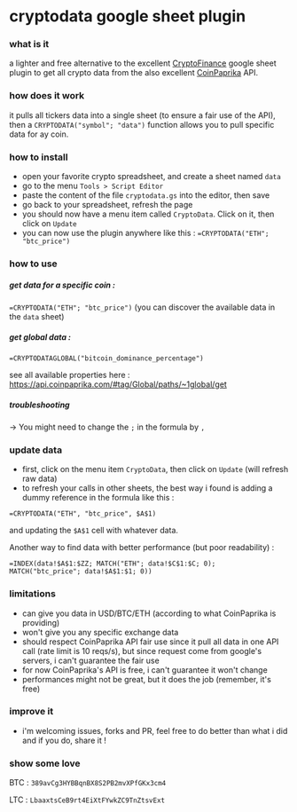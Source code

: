 # cryptodata google sheet plugin

### what is it
a lighter and free alternative to the excellent [CryptoFinance](https://cryptofinance.ai) google sheet plugin to get all crypto data from the also excellent [CoinPaprika](https://coinpaprika.com/) API.

### how does it work
it pulls all tickers data into a single sheet (to ensure a fair use of the API), then a `CRYPTODATA("symbol"; "data")` function allows you to pull specific data for ay coin.

### how to install
- open your favorite crypto spreadsheet, and create a sheet named `data`
- go to the menu `Tools > Script Editor`
- paste the content of the file `cryptodata.gs` into the editor, then save
- go back to your spreadsheet, refresh the page
- you should now have a menu item called `CryptoData`. Click on it, then click on `Update`
- you can now use the plugin anywhere like this : `=CRYPTODATA("ETH"; "btc_price")`

### how to use

##### get data for a specific coin :

`=CRYPTODATA("ETH"; "btc_price")` (you can discover the available data in the `data` sheet)

##### get global data :

`=CRYPTODATAGLOBAL("bitcoin_dominance_percentage")`

see all available properties here : https://api.coinpaprika.com/#tag/Global/paths/~1global/get

##### troubleshooting

-> You might need to change the `;` in the formula by `,`

### update data
- first, click on the menu item `CryptoData`, then click on `Update` (will refresh raw data)
- to refresh your calls in other sheets, the best way i found is adding a dummy reference in the formula like this :

`=CRYPTODATA("ETH", "btc_price", $A$1)`

and updating the `$A$1` cell with whatever data.

Another way to find data with better performance (but poor readability) :

`=INDEX(data!$A$1:$ZZ; MATCH("ETH"; data!$C$1:$C; 0); MATCH("btc_price"; data!$A$1:$1; 0))`

### limitations
- can give you data in USD/BTC/ETH (according to what CoinPaprika is providing)
- won't give you any specific exchange data
- should respect CoinPaprika API fair use since it pull all data in one API call (rate limit is 10 reqs/s), but since request come from google's servers, i can't guarantee the fair use
- for now CoinPaprika's API is free, i can't guarantee it won't change
- performances might not be great, but it does the job (remember, it's free)

### improve it
- i'm  welcoming issues, forks and PR, feel free to do better than what i did and if you do, share it !

### show some love
BTC : `389avCg3HYBBqnBX8S2PB2mvXPfGKx3cm4`

LTC : `LbaaxtsCeB9rt4EiXtFYwkZC9TnZtsvExt`
